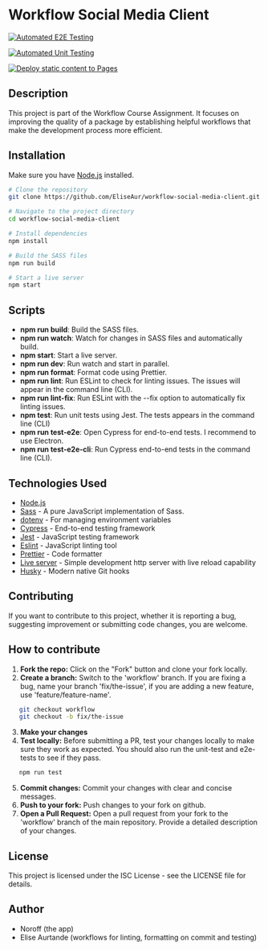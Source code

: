 # Workflow Social Media Client

[![Automated E2E Testing](https://github.com/EliseAur/workflow-social-media-client/actions/workflows/e2e-test.yml/badge.svg)](https://github.com/EliseAur/workflow-social-media-client/actions/workflows/e2e-test.yml)

[![Automated Unit Testing](https://github.com/EliseAur/workflow-social-media-client/actions/workflows/unit-test.yml/badge.svg)](https://github.com/EliseAur/workflow-social-media-client/actions/workflows/unit-test.yml)

[![Deploy static content to Pages](https://github.com/EliseAur/workflow-social-media-client/actions/workflows/pages.yml/badge.svg)](https://github.com/EliseAur/workflow-social-media-client/actions/workflows/pages.yml)

## Description

This project is part of the Workflow Course Assignment. It focuses on improving the quality of a package by establishing helpful workflows that make the development process more efficient.

## Installation

Make sure you have [Node.js](https://nodejs.org/) installed.

```bash
# Clone the repository
git clone https://github.com/EliseAur/workflow-social-media-client.git

# Navigate to the project directory
cd workflow-social-media-client

# Install dependencies
npm install

# Build the SASS files
npm run build

# Start a live server
npm start

```

## Scripts

- **npm run build**: Build the SASS files.
- **npm run watch**: Watch for changes in SASS files and automatically build.
- **npm start**: Start a live server.
- **npm run dev**: Run watch and start in parallel.
- **npm run format**: Format code using Prettier.
- **npm run lint**: Run ESLint to check for linting issues. The issues will appear in the command line (CLI).
- **npm run lint-fix**: Run ESLint with the --fix option to automatically fix linting issues.
- **npm test**: Run unit tests using Jest. The tests appears in the command line (CLI)
- **npm run test-e2e**: Open Cypress for end-to-end tests. I recommend to use Electron.
- **npm run test-e2e-cli**: Run Cypress end-to-end tests in the command line (CLI).

## Technologies Used

- [Node.js](https://nodejs.org/)
- [Sass](https://github.com/sass/dart-sass) - A pure JavaScript implementation of Sass.
- [dotenv](https://www.npmjs.com/package/dotenv) - For managing environment variables
- [Cypress](https://www.cypress.io/) - End-to-end testing framework
- [Jest](https://jestjs.io/) - JavaScript testing framework
- [Eslint](https://eslint.org/) - JavaScript linting tool
- [Prettier](https://prettier.io/) - Code formatter
- [Live server](https://github.com/tapio/live-server#readme) - Simple development http server with live reload capability
- [Husky](https://github.com/typicode/husky#readme) - Modern native Git hooks

## Contributing

If you want to contribute to this project, whether it is reporting a bug, suggesting improvement or submitting code changes, you are welcome.

## How to contribute

1. **Fork the repo:** Click on the "Fork" button and clone your fork locally.
2. **Create a branch:** Switch to the 'workflow' branch. If you are fixing a bug, name your branch 'fix/the-issue', if you are adding a new feature, use 'feature/feature-name'.

```bash
   git checkout workflow
   git checkout -b fix/the-issue
```

3. **Make your changes**
4. **Test locally:** Before submitting a PR, test your changes locally to make sure they work as expected. You should also run the unit-test and e2e-tests to see if they pass.

```bash
   npm run test
```

5. **Commit changes:** Commit your changes with clear and concise messages.
6. **Push to your fork:** Push changes to your fork on github.
7. **Open a Pull Request:** Open a pull request from your fork to the 'workflow' branch of the main repository. Provide a detailed description of your changes.

## License

This project is licensed under the ISC License - see the LICENSE file for details.

## Author

- Noroff (the app)
- Elise Aurtande (workflows for linting, formatting on commit and testing)

